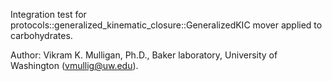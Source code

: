 Integration test for protocols::generalized_kinematic_closure::GeneralizedKIC mover applied to carbohydrates.

Author: Vikram K. Mulligan, Ph.D., Baker laboratory, University of Washington (vmullig@uw.edu).

